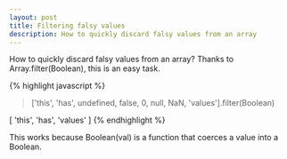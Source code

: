 ```yaml
---
layout: post
title: Filtering falsy values
description: How to quickly discard falsy values from an array
---
```


How to quickly discard falsy values from an array? Thanks to
Array.filter(Boolean), this is an easy task. 

{% highlight javascript %}
> ['this', 'has', undefined, 
  false, 0, null, NaN, 'values'].filter(Boolean)

[ 'this', 'has', 'values' ]
{% endhighlight %}

This works because Boolean(val) is a function that coerces a value into a Boolean.
